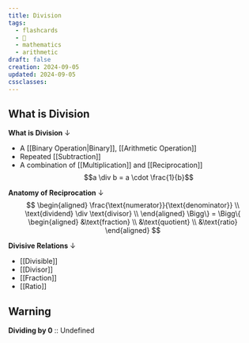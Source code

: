 ```yaml
---
title: Division
tags:
  - flashcards
  - 🌱
  - mathematics
  - arithmetic
draft: false
creation: 2024-09-05
updated: 2024-09-05
cssclasses: 
---
```

## What is Division

**What is Division**
↓
- A [[Binary Operation|Binary]], [[Arithmetic Operation]]
- Repeated [[Subtraction]]
- A combination of [[Multiplication]] and [[Reciprocation]]
$$a \div b = a \cdot \frac{1}{b}$$
<!--SR:!2025-04-06,138,312-->

**Anatomy of Reciprocation**
↓
$$
\begin{aligned}
\frac{\text{numerator}}{\text{denominator}} \\
\text{dividend} \div \text{divisor} \\
\end{aligned}
 \Bigg\} = \Bigg\{
\begin{aligned}
&\text{fraction} \\
&\text{quotient} \\
&\text{ratio}
\end{aligned}
$$
<!--SR:!2025-09-09,267,332-->


**Divisive Relations**
↓
- [[Divisible]]
- [[Divisor]]
- [[Fraction]]
- [[Ratio]]
<!--SR:!2025-01-06,29,292-->

## Warning

**Dividing by $0$** :: Undefined
<!--SR:!2024-09-27,14,292-->